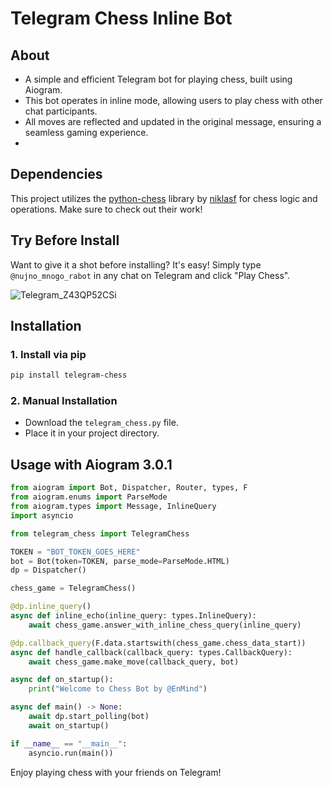 # Telegram Chess Inline Bot
## About

- A simple and efficient Telegram bot for playing chess, built using Aiogram. 
- This bot operates in inline mode, allowing users to play chess with other chat participants.
- All moves are reflected and updated in the original message, ensuring a seamless gaming experience.
- 
## Dependencies

This project utilizes the [python-chess](https://github.com/niklasf/python-chess) library by [niklasf](https://github.com/niklasf) for chess logic and operations. Make sure to check out their work!


## Try Before Install

Want to give it a shot before installing? It's easy! Simply type `@nujno_mnogo_rabot` in any chat on Telegram and click "Play Chess".

![Telegram_Z43QP52CSi](https://github.com/smaiht/telegram-chess/assets/23002525/6b78b7cd-a4fd-46f9-a28b-cd8d48c542e1)


## Installation

### 1. Install via pip

```bash
pip install telegram-chess
```


### 2. Manual Installation

- Download the `telegram_chess.py` file.
- Place it in your project directory.




## Usage with Aiogram 3.0.1
```python
from aiogram import Bot, Dispatcher, Router, types, F
from aiogram.enums import ParseMode
from aiogram.types import Message, InlineQuery
import asyncio

from telegram_chess import TelegramChess

TOKEN = "BOT_TOKEN_GOES_HERE" 
bot = Bot(token=TOKEN, parse_mode=ParseMode.HTML)
dp = Dispatcher()

chess_game = TelegramChess()

@dp.inline_query()
async def inline_echo(inline_query: types.InlineQuery):
    await chess_game.answer_with_inline_chess_query(inline_query)

@dp.callback_query(F.data.startswith(chess_game.chess_data_start))
async def handle_callback(callback_query: types.CallbackQuery):
    await chess_game.make_move(callback_query, bot)

async def on_startup():
    print("Welcome to Chess Bot by @EnMind")

async def main() -> None:
    await dp.start_polling(bot)
    await on_startup()

if __name__ == "__main__":
    asyncio.run(main())
```

Enjoy playing chess with your friends on Telegram!

